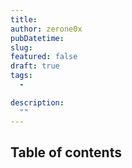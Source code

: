 ```yaml
---
title: 
author: zerone0x
pubDatetime: 
slug: 
featured: false
draft: true
tags:
  - 

description:
  ""
---
```


## Table of contents